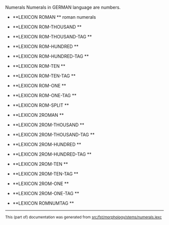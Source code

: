Numerals
Numerals in GERMAN language are numbers.

* **LEXICON ROMAN   **  roman numerals

* **LEXICON ROM-THOUSAND   ** 

* **LEXICON ROM-THOUSAND-TAG   ** 

* **LEXICON ROM-HUNDRED   ** 

* **LEXICON ROM-HUNDRED-TAG   ** 

* **LEXICON ROM-TEN   ** 

* **LEXICON ROM-TEN-TAG   ** 

* **LEXICON ROM-ONE   ** 

* **LEXICON ROM-ONE-TAG   ** 

* **LEXICON ROM-SPLIT   ** 

* **LEXICON 2ROMAN   ** 

* **LEXICON 2ROM-THOUSAND   ** 

* **LEXICON 2ROM-THOUSAND-TAG   ** 

* **LEXICON 2ROM-HUNDRED   ** 

* **LEXICON 2ROM-HUNDRED-TAG   ** 
* **LEXICON 2ROM-TEN   ** 

* **LEXICON 2ROM-TEN-TAG   ** 

* **LEXICON 2ROM-ONE   ** 

* **LEXICON 2ROM-ONE-TAG   ** 

* **LEXICON ROMNUMTAG   **

* * *

<small>This (part of) documentation was generated from [src/fst/morphology/stems/numerals.lexc](https://github.com/giellalt/lang-deu/blob/main/src/fst/morphology/stems/numerals.lexc)</small>
